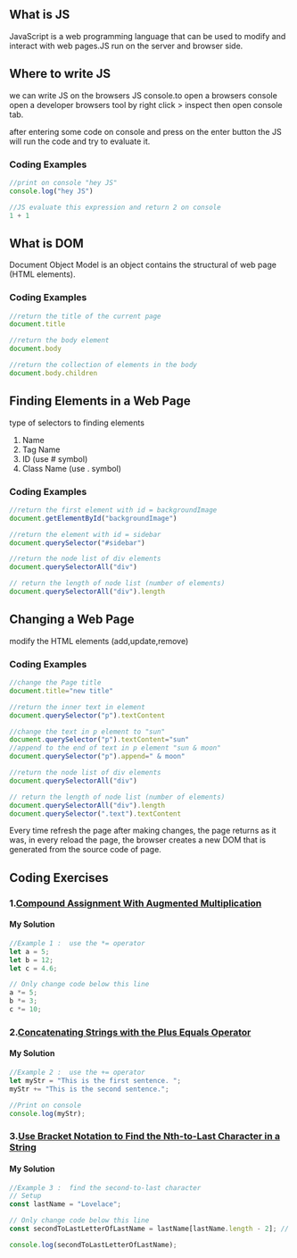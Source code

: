## What is JS
JavaScript is a web programming language that can be used to modify and interact with web pages.JS run on the server and browser side.

## Where to write JS
we can write JS on the browsers JS console.to open a browsers console open a developer browsers tool by right click > inspect then open console tab. 

after entering some code on console and press on the enter button the JS will run the code and try to evaluate it. 
### Coding Examples

```javascript
//print on console "hey JS" 
console.log("hey JS")

//JS evaluate this expression and return 2 on console 
1 + 1 
```
## What is DOM
Document Object Model is an object contains the structural of web page (HTML elements). 
### Coding Examples

```javascript
//return the title of the current page
document.title

//return the body element
document.body

//return the collection of elements in the body  
document.body.children

```
## Finding Elements in a Web Page
 type of selectors to finding elements
  1. Name
  2. Tag Name
  3. ID (use # symbol)
  4. Class Name (use . symbol) 

 ### Coding Examples

  ```javascript
  //return the first element with id = backgroundImage
  document.getElementById("backgroundImage")
  
  //return the element with id = sidebar
  document.querySelector("#sidebar")

  //return the node list of div elements
  document.querySelectorAll("div")

  // return the length of node list (number of elements)
  document.querySelectorAll("div").length
  ```

## Changing a Web Page
modify the HTML elements (add,update,remove)
 ### Coding Examples

  ```javascript
  //change the Page title
  document.title="new title"
  
  //return the inner text in element
  document.querySelector("p").textContent

  //change the text in p element to "sun"
  document.querySelector("p").textContent="sun"
  //append to the end of text in p element "sun & moon"
  document.querySelector("p").append=" & moon"

  //return the node list of div elements
  document.querySelectorAll("div")

  // return the length of node list (number of elements)
  document.querySelectorAll("div").length
  document.querySelector(".text").textContent
  ```
  Every time refresh the page after making changes, the page returns as it was, in every reload the page, the browser creates a new DOM that is    
  generated from the source code of page. 
  
  
## Coding Exercises

### 1.[Compound Assignment With Augmented Multiplication](https://www.freecodecamp.org/learn/javascript-algorithms-and-data-structures/basic-javascript/compound-assignment-with-augmented-multiplication)

#### My Solution
```javascript
//Example 1 :  use the *= operator
let a = 5;
let b = 12;
let c = 4.6;

// Only change code below this line
a *= 5;
b *= 3;
c *= 10;
```

### 2.[Concatenating Strings with the Plus Equals Operator](https://www.freecodecamp.org/learn/javascript-algorithms-and-data-structures/basic-javascript/concatenating-strings-with-the-plus-equals-operator)

#### My Solution
```javascript
//Example 2 :  use the += operator
let myStr = "This is the first sentence. ";
myStr += "This is the second sentence.";

//Print on console
console.log(myStr);
```
### 3.[Use Bracket Notation to Find the Nth-to-Last Character in a String](https://www.freecodecamp.org/learn/javascript-algorithms-and-data-structures/basic-javascript/use-bracket-notation-to-find-the-nth-to-last-character-in-a-string)


#### My Solution
```javascript
//Example 3 :  find the second-to-last character
// Setup
const lastName = "Lovelace";

// Only change code below this line
const secondToLastLetterOfLastName = lastName[lastName.length - 2]; // Change this line

console.log(secondToLastLetterOfLastName);
```
